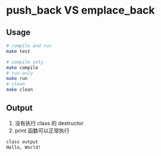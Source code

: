 # push_back VS emplace_back

## Usage

```bash
# compile and run
make test

# compile only
make compile
# run only
make run
# clean
make clean
```

## Output

1. 没有执行 class 的 destructor
2. print 函数可以正常执行

```bash
class output
Hello, World!
```
